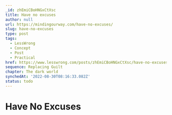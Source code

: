 ```yaml
---
_id: zhEmiCBoHNGxCtXsc
title: Have no excuses
author: null
url: https://mindingourway.com/have-no-excuses/
slug: have-no-excuses
type: post
tags:
  - LessWrong
  - Concept
  - Post
  - Practical
href: https://www.lesswrong.com/posts/zhEmiCBoHNGxCtXsc/have-no-excuses
sequence: Replacing Guilt
chapter: The dark world
synchedAt: '2022-08-30T08:16:33.082Z'
status: todo
---
```


# Have No Excuses
